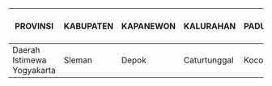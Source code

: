 |PROVINSI                  |KABUPATEN|KAPANEWON|KALURAHAN   |PADUKUHAN|RUKUN WARGA (RW)|RUKUN TETANGGA (RT)|JALAN     |
|--------------------------|---------|---------|------------|---------|----------------|-------------------|----------|
|Daerah Istimewa Yogyakarta|Sleman   |Depok    |Caturtunggal|Kocoran  |03              |05                 |Gang Buntu|
